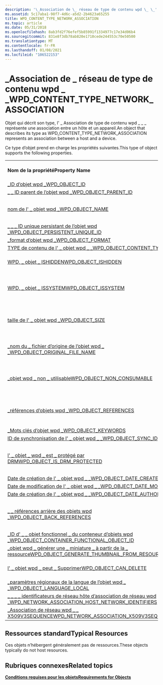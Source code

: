 ```yaml
---
description: '\_Association de \_ réseau de type de contenu wpd \_ \_'
ms.assetid: 5c17aba1-98f7-4d6c-a5d2-2b4623a65255
title: WPD_CONTENT_TYPE_NETWORK_ASSOCIATION
ms.topic: article
ms.date: 05/31/2018
ms.openlocfilehash: 8ab3fd2f76efef5b85991f1334977c17e34d06b4
ms.sourcegitcommit: 831e8f3db78ab820e1710cede244553c70e50500
ms.translationtype: MT
ms.contentlocale: fr-FR
ms.lasthandoff: 01/08/2021
ms.locfileid: "106522153"
---
```

# <a name="wpd_content_type_network_association"></a><span data-ttu-id="78b5e-103">\_Association de \_ réseau de type de contenu wpd \_ \_</span><span class="sxs-lookup"><span data-stu-id="78b5e-103">WPD\_CONTENT\_TYPE\_NETWORK\_ASSOCIATION</span></span>

<span data-ttu-id="78b5e-104">Objet qui décrit son type, l' \_ Association de type de contenu wpd \_ \_ \_ représente une association entre un hôte et un appareil.</span><span class="sxs-lookup"><span data-stu-id="78b5e-104">An object that describes its type as WPD\_CONTENT\_TYPE\_NETWORK\_ASSOCIATION represents an association between a host and a device.</span></span>

<span data-ttu-id="78b5e-105">Ce type d’objet prend en charge les propriétés suivantes.</span><span class="sxs-lookup"><span data-stu-id="78b5e-105">This type of object supports the following properties.</span></span>



|                                                                                                                                              |                                                                       |
|----------------------------------------------------------------------------------------------------------------------------------------------|-----------------------------------------------------------------------|
| <span data-ttu-id="78b5e-106">**Nom de la propriété**</span><span class="sxs-lookup"><span data-stu-id="78b5e-106">**Property Name**</span></span>                                                                                                                            | <span data-ttu-id="78b5e-107">**Obligatoire ou facultatif**</span><span class="sxs-lookup"><span data-stu-id="78b5e-107">**Required or Optional**</span></span>                                              |
| [<span data-ttu-id="78b5e-108">\_ID d’objet wpd \_</span><span class="sxs-lookup"><span data-stu-id="78b5e-108">WPD\_OBJECT\_ID</span></span>](object-properties.md)                                                                                       | <span data-ttu-id="78b5e-109">Obligatoire.</span><span class="sxs-lookup"><span data-stu-id="78b5e-109">Required.</span></span>                                                             |
| [<span data-ttu-id="78b5e-110">\_ \_ ID parent de l’objet wpd \_</span><span class="sxs-lookup"><span data-stu-id="78b5e-110">WPD\_OBJECT\_PARENT\_ID</span></span>](object-properties.md)                                                                        | <span data-ttu-id="78b5e-111">Obligatoire.</span><span class="sxs-lookup"><span data-stu-id="78b5e-111">Required.</span></span>                                                             |
| [<span data-ttu-id="78b5e-112">nom de l' \_ objet wpd \_</span><span class="sxs-lookup"><span data-stu-id="78b5e-112">WPD\_OBJECT\_NAME</span></span>](object-properties.md)                                                                                   | <span data-ttu-id="78b5e-113">Obligatoire si l’objet représente un fichier.</span><span class="sxs-lookup"><span data-stu-id="78b5e-113">Required if the object represents a file.</span></span>                             |
| [<span data-ttu-id="78b5e-114">\_ \_ \_ ID unique persistant de l’objet wpd \_</span><span class="sxs-lookup"><span data-stu-id="78b5e-114">WPD\_OBJECT\_PERSISTENT\_UNIQUE\_ID</span></span>](object-properties.md)                                                 | <span data-ttu-id="78b5e-115">Obligatoire.</span><span class="sxs-lookup"><span data-stu-id="78b5e-115">Required.</span></span>                                                             |
| [<span data-ttu-id="78b5e-116">\_format d’objet wpd \_</span><span class="sxs-lookup"><span data-stu-id="78b5e-116">WPD\_OBJECT\_FORMAT</span></span>](object-properties.md)                                                                               | <span data-ttu-id="78b5e-117">Obligatoire.</span><span class="sxs-lookup"><span data-stu-id="78b5e-117">Required.</span></span>                                                             |
| [<span data-ttu-id="78b5e-118">TYPE de contenu de l' \_ objet wpd \_ \_</span><span class="sxs-lookup"><span data-stu-id="78b5e-118">WPD\_OBJECT\_CONTENT\_TYPE</span></span>](object-properties.md)                                                                  | <span data-ttu-id="78b5e-119">Obligatoire.</span><span class="sxs-lookup"><span data-stu-id="78b5e-119">Required.</span></span>                                                             |
| [<span data-ttu-id="78b5e-120">WPD, \_ objet \_ ISHIDDEN</span><span class="sxs-lookup"><span data-stu-id="78b5e-120">WPD\_OBJECT\_ISHIDDEN</span></span>](object-properties.md)                                                                           | <span data-ttu-id="78b5e-121">Obligatoire si l’objet est masqué.</span><span class="sxs-lookup"><span data-stu-id="78b5e-121">Required if the object is hidden.</span></span>                                     |
| [<span data-ttu-id="78b5e-122">WPD, \_ objet \_ ISSYSTEM</span><span class="sxs-lookup"><span data-stu-id="78b5e-122">WPD\_OBJECT\_ISSYSTEM</span></span>](object-properties.md)                                                                           | <span data-ttu-id="78b5e-123">Obligatoire si l’objet est un objet système (représente un fichier système).</span><span class="sxs-lookup"><span data-stu-id="78b5e-123">Required if the object is a system object (represents a system file).</span></span> |
| [<span data-ttu-id="78b5e-124">taille de l' \_ objet wpd \_</span><span class="sxs-lookup"><span data-stu-id="78b5e-124">WPD\_OBJECT\_SIZE</span></span>](object-properties.md)                                                                                   | <span data-ttu-id="78b5e-125">Obligatoire si l’objet a au moins une ressource.</span><span class="sxs-lookup"><span data-stu-id="78b5e-125">Required if the object has at least one resource.</span></span>                     |
| [<span data-ttu-id="78b5e-126">\_nom du \_ fichier d’origine de l’objet wpd \_ \_</span><span class="sxs-lookup"><span data-stu-id="78b5e-126">WPD\_OBJECT\_ORIGINAL\_FILE\_NAME</span></span>](object-properties.md)                                                     | <span data-ttu-id="78b5e-127">Obligatoire si l’objet représente un fichier.</span><span class="sxs-lookup"><span data-stu-id="78b5e-127">Required if the object represents a file.</span></span>                             |
| [<span data-ttu-id="78b5e-128">\_objet wpd \_ non \_ utilisable</span><span class="sxs-lookup"><span data-stu-id="78b5e-128">WPD\_OBJECT\_NON\_CONSUMABLE</span></span>](object-properties.md)                                                              | <span data-ttu-id="78b5e-129">Recommandé si l’objet n’est pas destiné à être consommé par l’appareil.</span><span class="sxs-lookup"><span data-stu-id="78b5e-129">Recommended if the object is not meant for consumption by the device.</span></span> |
| [<span data-ttu-id="78b5e-130">\_références d’objets wpd \_</span><span class="sxs-lookup"><span data-stu-id="78b5e-130">WPD\_OBJECT\_REFERENCES</span></span>](object-properties.md)                                                                       | <span data-ttu-id="78b5e-131">Obligatoire si l’objet a des références à d’autres objets.</span><span class="sxs-lookup"><span data-stu-id="78b5e-131">Required if the object has references to other objects.</span></span>               |
| [<span data-ttu-id="78b5e-132">\_Mots clés d’objet wpd \_</span><span class="sxs-lookup"><span data-stu-id="78b5e-132">WPD\_OBJECT\_KEYWORDS</span></span>](object-properties.md)                                                                           | <span data-ttu-id="78b5e-133">Optionnel.</span><span class="sxs-lookup"><span data-stu-id="78b5e-133">Optional.</span></span>                                                             |
| [<span data-ttu-id="78b5e-134">ID de synchronisation de l' \_ objet wpd \_ \_</span><span class="sxs-lookup"><span data-stu-id="78b5e-134">WPD\_OBJECT\_SYNC\_ID</span></span>](object-properties.md)                                                                            | <span data-ttu-id="78b5e-135">Optionnel.</span><span class="sxs-lookup"><span data-stu-id="78b5e-135">Optional.</span></span>                                                             |
| [<span data-ttu-id="78b5e-136">l' \_ objet \_ wpd \_ est \_ protégé par DRM</span><span class="sxs-lookup"><span data-stu-id="78b5e-136">WPD\_OBJECT\_IS\_DRM\_PROTECTED</span></span>](object-properties.md)                                                         | <span data-ttu-id="78b5e-137">Obligatoire si l’objet est protégé par la technologie DRM.</span><span class="sxs-lookup"><span data-stu-id="78b5e-137">Required if the object is protected by DRM technology.</span></span>                |
| [<span data-ttu-id="78b5e-138">Date de création de l' \_ objet wpd \_ \_</span><span class="sxs-lookup"><span data-stu-id="78b5e-138">WPD\_OBJECT\_DATE\_CREATED</span></span>](object-properties.md)                                                                  | <span data-ttu-id="78b5e-139">Optionnel.</span><span class="sxs-lookup"><span data-stu-id="78b5e-139">Optional.</span></span>                                                             |
| [<span data-ttu-id="78b5e-140">Date de modification de l' \_ objet wpd \_ \_</span><span class="sxs-lookup"><span data-stu-id="78b5e-140">WPD\_OBJECT\_DATE\_MODIFIED</span></span>](object-properties.md)                                                                | <span data-ttu-id="78b5e-141">Recommandé.</span><span class="sxs-lookup"><span data-stu-id="78b5e-141">Recommended.</span></span>                                                          |
| [<span data-ttu-id="78b5e-142">Date de création de l' \_ objet wpd \_ \_</span><span class="sxs-lookup"><span data-stu-id="78b5e-142">WPD\_OBJECT\_DATE\_AUTHORED</span></span>](object-properties.md)                                                                | <span data-ttu-id="78b5e-143">Optionnel.</span><span class="sxs-lookup"><span data-stu-id="78b5e-143">Optional.</span></span>                                                             |
| [<span data-ttu-id="78b5e-144">\_ \_ références arrière des objets wpd \_</span><span class="sxs-lookup"><span data-stu-id="78b5e-144">WPD\_OBJECT\_BACK\_REFERENCES</span></span>](object-properties.md)                                                                                       | <span data-ttu-id="78b5e-145">Recommandé si l’objet est référencé par un autre objet.</span><span class="sxs-lookup"><span data-stu-id="78b5e-145">Recommended if the object is referenced by another object.</span></span>            |
| [<span data-ttu-id="78b5e-146">\_ID d' \_ \_ objet fonctionnel \_ du conteneur d’objets wpd \_</span><span class="sxs-lookup"><span data-stu-id="78b5e-146">WPD\_OBJECT\_CONTAINER\_FUNCTIONAL\_OBJECT\_ID</span></span>](object-properties.md)                            | <span data-ttu-id="78b5e-147">Optionnel.</span><span class="sxs-lookup"><span data-stu-id="78b5e-147">Optional.</span></span>                                                             |
| [<span data-ttu-id="78b5e-148">\_objet wpd \_ générer une \_ miniature \_ à partir de la \_ ressource</span><span class="sxs-lookup"><span data-stu-id="78b5e-148">WPD\_OBJECT\_GENERATE\_THUMBNAIL\_FROM\_RESOURCE</span></span>](object-properties.md)                        | <span data-ttu-id="78b5e-149">Optionnel.</span><span class="sxs-lookup"><span data-stu-id="78b5e-149">Optional.</span></span>                                                             |
| [<span data-ttu-id="78b5e-150">l' \_ objet wpd \_ peut \_ Supprimer</span><span class="sxs-lookup"><span data-stu-id="78b5e-150">WPD\_OBJECT\_CAN\_DELETE</span></span>](object-properties.md)                                                                      | <span data-ttu-id="78b5e-151">Obligatoire si l’objet ne peut pas être supprimé.</span><span class="sxs-lookup"><span data-stu-id="78b5e-151">Required if the object cannot be deleted.</span></span>                             |
| [<span data-ttu-id="78b5e-152">\_paramètres régionaux de la langue de l’objet wpd \_ \_</span><span class="sxs-lookup"><span data-stu-id="78b5e-152">WPD\_OBJECT\_LANGUAGE\_LOCAL</span></span>](object-properties.md)                                                                                        | <span data-ttu-id="78b5e-153">Optionnel.</span><span class="sxs-lookup"><span data-stu-id="78b5e-153">Optional.</span></span>                                                             |
| [<span data-ttu-id="78b5e-154">\_ \_ \_ \_ identificateurs de réseau hôte d’association de réseau wpd \_</span><span class="sxs-lookup"><span data-stu-id="78b5e-154">WPD\_NETWORK\_ASSOCIATION\_HOST\_NETWORK\_IDENTIFIERS</span></span>](network-association-properties.md) | <span data-ttu-id="78b5e-155">Obligatoire.</span><span class="sxs-lookup"><span data-stu-id="78b5e-155">Required.</span></span>                                                             |
| [<span data-ttu-id="78b5e-156">\_Association de réseau wpd \_ \_ X509V3SEQUENCE</span><span class="sxs-lookup"><span data-stu-id="78b5e-156">WPD\_NETWORK\_ASSOCIATION\_X509V3SEQUENCE</span></span>](network-association-properties.md)                       | <span data-ttu-id="78b5e-157">Optionnel.</span><span class="sxs-lookup"><span data-stu-id="78b5e-157">Optional.</span></span>                                                             |



 

## <a name="typical-resources"></a><span data-ttu-id="78b5e-158">Ressources standard</span><span class="sxs-lookup"><span data-stu-id="78b5e-158">Typical Resources</span></span>

<span data-ttu-id="78b5e-159">Ces objets n’hébergent généralement pas de ressources.</span><span class="sxs-lookup"><span data-stu-id="78b5e-159">These objects typically do not host resources.</span></span>

## <a name="related-topics"></a><span data-ttu-id="78b5e-160">Rubriques connexes</span><span class="sxs-lookup"><span data-stu-id="78b5e-160">Related topics</span></span>

<dl> <dt>

[<span data-ttu-id="78b5e-161">**Conditions requises pour les objets**</span><span class="sxs-lookup"><span data-stu-id="78b5e-161">**Requirements for Objects**</span></span>](requirements-for-objects.md)
</dt> </dl>

 

 



